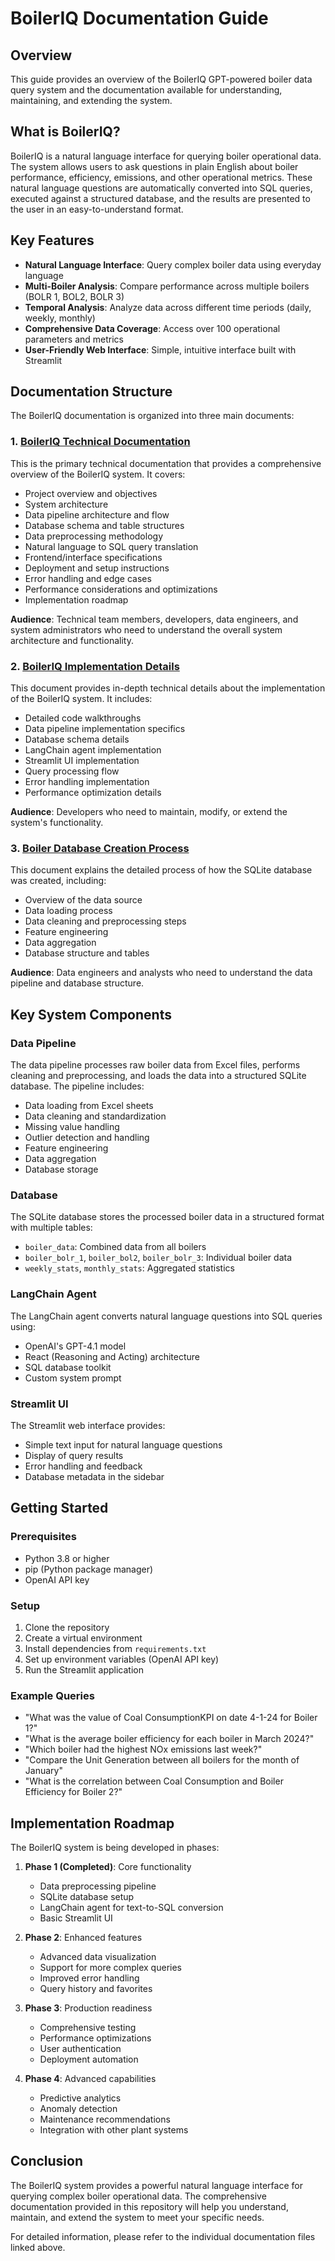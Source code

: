 # BoilerIQ Documentation Guide

## Overview

This guide provides an overview of the BoilerIQ GPT-powered boiler data query system and the documentation available for understanding, maintaining, and extending the system.

## What is BoilerIQ?

BoilerIQ is a natural language interface for querying boiler operational data. The system allows users to ask questions in plain English about boiler performance, efficiency, emissions, and other operational metrics. These natural language questions are automatically converted into SQL queries, executed against a structured database, and the results are presented to the user in an easy-to-understand format.

## Key Features

- **Natural Language Interface**: Query complex boiler data using everyday language
- **Multi-Boiler Analysis**: Compare performance across multiple boilers (BOLR 1, BOL2, BOLR 3)
- **Temporal Analysis**: Analyze data across different time periods (daily, weekly, monthly)
- **Comprehensive Data Coverage**: Access over 100 operational parameters and metrics
- **User-Friendly Web Interface**: Simple, intuitive interface built with Streamlit

## Documentation Structure

The BoilerIQ documentation is organized into three main documents:

### 1. [BoilerIQ Technical Documentation](./BoilerIQ_Technical_Documentation.md)

This is the primary technical documentation that provides a comprehensive overview of the BoilerIQ system. It covers:

- Project overview and objectives
- System architecture
- Data pipeline architecture and flow
- Database schema and table structures
- Data preprocessing methodology
- Natural language to SQL query translation
- Frontend/interface specifications
- Deployment and setup instructions
- Error handling and edge cases
- Performance considerations and optimizations
- Implementation roadmap

**Audience**: Technical team members, developers, data engineers, and system administrators who need to understand the overall system architecture and functionality.

### 2. [BoilerIQ Implementation Details](./BoilerIQ_Implementation_Details.md)

This document provides in-depth technical details about the implementation of the BoilerIQ system. It includes:

- Detailed code walkthroughs
- Data pipeline implementation specifics
- Database schema details
- LangChain agent implementation
- Streamlit UI implementation
- Query processing flow
- Error handling implementation
- Performance optimization details

**Audience**: Developers who need to maintain, modify, or extend the system's functionality.

### 3. [Boiler Database Creation Process](./boiler_database_creation_process.txt)

This document explains the detailed process of how the SQLite database was created, including:

- Overview of the data source
- Data loading process
- Data cleaning and preprocessing steps
- Feature engineering
- Data aggregation
- Database structure and tables

**Audience**: Data engineers and analysts who need to understand the data pipeline and database structure.

## Key System Components

### Data Pipeline

The data pipeline processes raw boiler data from Excel files, performs cleaning and preprocessing, and loads the data into a structured SQLite database. The pipeline includes:

- Data loading from Excel sheets
- Data cleaning and standardization
- Missing value handling
- Outlier detection and handling
- Feature engineering
- Data aggregation
- Database storage

### Database

The SQLite database stores the processed boiler data in a structured format with multiple tables:

- `boiler_data`: Combined data from all boilers
- `boiler_bolr_1`, `boiler_bol2`, `boiler_bolr_3`: Individual boiler data
- `weekly_stats`, `monthly_stats`: Aggregated statistics

### LangChain Agent

The LangChain agent converts natural language questions into SQL queries using:

- OpenAI's GPT-4.1 model
- React (Reasoning and Acting) architecture
- SQL database toolkit
- Custom system prompt

### Streamlit UI

The Streamlit web interface provides:

- Simple text input for natural language questions
- Display of query results
- Error handling and feedback
- Database metadata in the sidebar

## Getting Started

### Prerequisites

- Python 3.8 or higher
- pip (Python package manager)
- OpenAI API key

### Setup

1. Clone the repository
2. Create a virtual environment
3. Install dependencies from `requirements.txt`
4. Set up environment variables (OpenAI API key)
5. Run the Streamlit application

### Example Queries

- "What was the value of Coal ConsumptionKPI on date 4-1-24 for Boiler 1?"
- "What is the average boiler efficiency for each boiler in March 2024?"
- "Which boiler had the highest NOx emissions last week?"
- "Compare the Unit Generation between all boilers for the month of January"
- "What is the correlation between Coal Consumption and Boiler Efficiency for Boiler 2?"

## Implementation Roadmap

The BoilerIQ system is being developed in phases:

1. **Phase 1 (Completed)**: Core functionality
   - Data preprocessing pipeline
   - SQLite database setup
   - LangChain agent for text-to-SQL conversion
   - Basic Streamlit UI

2. **Phase 2**: Enhanced features
   - Advanced data visualization
   - Support for more complex queries
   - Improved error handling
   - Query history and favorites

3. **Phase 3**: Production readiness
   - Comprehensive testing
   - Performance optimizations
   - User authentication
   - Deployment automation

4. **Phase 4**: Advanced capabilities
   - Predictive analytics
   - Anomaly detection
   - Maintenance recommendations
   - Integration with other plant systems

## Conclusion

The BoilerIQ system provides a powerful natural language interface for querying complex boiler operational data. The comprehensive documentation provided in this repository will help you understand, maintain, and extend the system to meet your specific needs.

For detailed information, please refer to the individual documentation files linked above.
